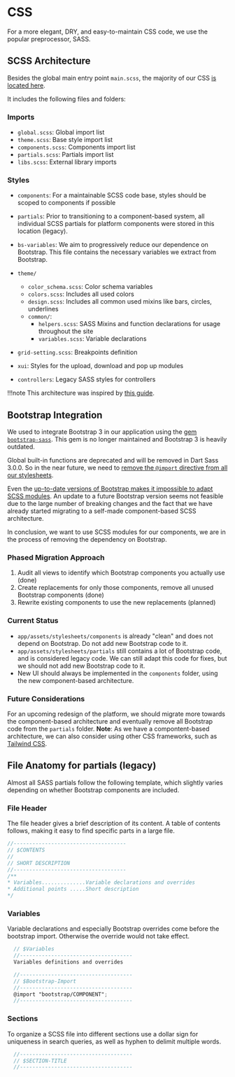 
# CSS

For a more elegant, DRY, and easy-to-maintain CSS code, we use the popular preprocessor, SASS.

## SCSS Architecture

Besides the global main entry point `main.scss`,
the majority of our CSS [is located here](https://gitlab.hpi.de/openhpi/xikolo/web/-/tree/master/app/assets/stylesheets).

It includes the following files and folders:

### Imports

- `global.scss`: Global import list
- `theme.scss`: Base style import list
- `components.scss`: Components import list
- `partials.scss`: Partials import list
- `libs.scss`: External library imports

### Styles

- `components`: For a maintainable SCSS code base, styles should be scoped to components if possible
- `partials`: Prior to transitioning to a component-based system, all individual SCSS partials for platform components were stored in this location (legacy).
- `bs-variables`: We aim to progressively reduce our dependence on Bootstrap. This file contains the necessary variables we extract from Bootstrap.

- `theme/`
  - `color_schema.scss`: Color schema variables
  - `colors.scss`: Includes all used colors
  - `design.scss`: Includes all common used mixins like bars, circles, underlines
  - `common/`:
    - `helpers.scss`: SASS Mixins and function declarations for usage throughout the site
    - `variables.scss`: Variable declarations

- `grid-setting.scss`: Breakpoints definition
- `xui`: Styles for the upload, download and pop up modules
- `controllers`: Legacy SASS styles for controllers

!!!note
    This architecture was inspired by [this guide](https://web.archive.org/web/20240128141859/https://thesassway.com/how-to-structure-a-sass-project/).

## Bootstrap Integration

We used to integrate Bootstrap 3 in our application using the [gem `bootstrap-sass`](https://github.com/twbs/bootstrap-sass).
This gem is no longer maintained and Bootstrap 3 is heavily outdated.

Global built-in functions are deprecated and will be removed in Dart Sass 3.0.0.
So in the near future, we need to [remove the `@import` directive from all our stylesheets](https://sass-lang.com/documentation/breaking-changes/import/).

Even the [up-to-date versions of Bootstrap makes it impossible to adapt SCSS modules](https://github.com/twbs/bootstrap/issues/29853).
An update to a future Bootstrap version seems not feasible due to the large number of breaking changes
and the fact that we have already started migrating to a self-made component-based SCSS architecture.

In conclusion, we want to use SCSS modules for our components, we are in the process of removing the dependency on Bootstrap.

### Phased Migration Approach

1) Audit all views to identify which Bootstrap components you actually use (done)
2) Create replacements for only those components, remove all unused Bootstrap components (done)
3) Rewrite existing components to use the new replacements (planned)

### Current Status

- `app/assets/stylesheets/components` is already "clean" and does not depend on Bootstrap. Do not add new Bootstrap code to it.
- `app/assets/stylesheets/partials` still contains a lot of Bootstrap code, and is considered legacy code. We can still adapt this code for fixes, but we should not add new Bootstrap code to it.
- New UI should always be implemented in the `components` folder, using the new component-based architecture.

### Future Considerations

For an upcoming redesign of the platform, we should migrate more towards the component-based architecture and eventually remove all Bootstrap code from the `partials` folder.
**Note**: As we have a compontent-based architecture, we can also consider using other CSS frameworks, such as [Tailwind CSS](https://tailwindcss.com/).

## File Anatomy for partials (legacy)

Almost all SASS partials follow the following template, which slightly varies depending on whether Bootstrap components are included.

### File Header

The file header gives a brief description of its content.
A table of contents follows, making it easy to find specific parts in a large file.

```scss
//------------------------------------
// $CONTENTS
//
// SHORT DESCRIPTION
//------------------------------------
/**
* Variables..............Variable declarations and overrides
* Additional points .....Short description
*/
```

### Variables

Variable declarations and especially Bootstrap overrides come before the bootstrap import.
Otherwise the override would not take effect.

```scss
  // $Variables
  //------------------------------------
  Variables definitions and overrides

  //------------------------------------
  // $Bootstrap-Import
  //------------------------------------
  @import "bootstrap/COMPONENT";
  //------------------------------------
```

### Sections

To organize a SCSS file into different sections use a dollar sign for uniqueness in search queries, as well as hyphen to delimit multiple words.

```scss
  //------------------------------------
  // $SECTION-TITLE
  //------------------------------------
```
